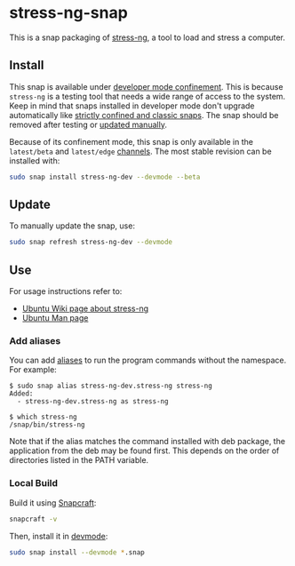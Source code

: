# stress-ng-snap

This is a snap packaging of [stress-ng](https://github.com/ColinIanKing/stress-ng), a tool to load and stress a computer.

## Install

This snap is available under [developer mode confinement](https://snapcraft.io/docs/install-modes#heading--devmode).
This is because `stress-ng` is a testing tool that needs a wide range of access to the system.
Keep in mind that snaps installed in developer mode don't upgrade automatically like [strictly confined and classic snaps](https://snapcraft.io/docs/snap-confinement).
The snap should be removed after testing or [updated manually](#update).

Because of its confinement mode, this snap is only available in the `latest/beta` and `latest/edge` [channels](https://snapcraft.io/docs/channels).
The most stable revision can be installed with:
```bash
sudo snap install stress-ng-dev --devmode --beta
```

## Update

To manually update the snap, use:

```bash
sudo snap refresh stress-ng-dev --devmode
```

## Use

For usage instructions refer to:

- [Ubuntu Wiki page about stress-ng](https://wiki.ubuntu.com/Kernel/Reference/stress-ng)
- [Ubuntu Man page](https://manpages.ubuntu.com/manpages/noble/man1/stress-ng.1.html)

### Add aliases
You can add [aliases](https://snapcraft.io/docs/commands-and-aliases) to run the program commands without the namespace. For example:
```console
$ sudo snap alias stress-ng-dev.stress-ng stress-ng
Added:
  - stress-ng-dev.stress-ng as stress-ng

$ which stress-ng
/snap/bin/stress-ng
```
 Note that if the alias matches the command installed with deb package, the application from the deb may be found first.
 This depends on the order of directories listed in the PATH variable.

### Local Build

Build it using [Snapcraft](https://snapcraft.io/snapcraft):

```bash
snapcraft -v
```

Then, install it in [devmode](https://snapcraft.io/docs/install-modes#heading--devmode):

```bash
sudo snap install --devmode *.snap
```
